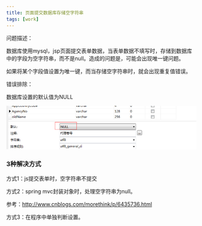 ```yaml
---
title: 页面提交数据库存储空字符串
tags: [work]
---
```


问题描述：

数据库使用mysql，jsp页面提交表单数据，当表单数据不填写时，存储到数据库中的字段为空字符串，而不是null。造成的问题是，可能会出现唯一键问题。

如果将某个字段值设置为唯一键，而当存储空字符串时，就会出现重复值错误。

错误排除：

数据库设置的默认值为NULL

![](/images/work/mysql/field-emptyvalue.png)

### 3种解决方式

方式1：js提交表单时，空字符串不提交

方式2：spring mvc封装对象时，处理空字符串为null。

参考：http://www.cnblogs.com/morethink/p/6435736.html

方式3：在程序中单独判断设置。